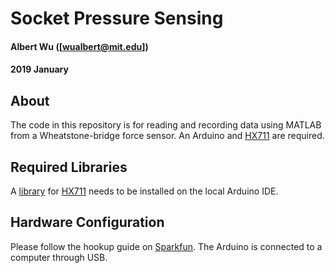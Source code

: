 # Socket Pressure Sensing
#### Albert Wu ([wualbert@mit.edu])
#### 2019 January

## About
The code in this repository is for reading and recording data using MATLAB from a Wheatstone-bridge force sensor.
An Arduino and [HX711](https://www.sparkfun.com/products/13879) are required.

## Required Libraries
A [library](https://github.com/bogde/HX711) for [HX711](https://www.sparkfun.com/products/13879) needs to be installed on the local Arduino IDE. 

## Hardware Configuration
Please follow the hookup guide on [Sparkfun](https://learn.sparkfun.com/tutorials/load-cell-amplifier-hx711-breakout-hookup-guide?_ga=2.261760585.538125730.1548091346-1858554380.1488043603). The Arduino is connected to a computer through USB.
